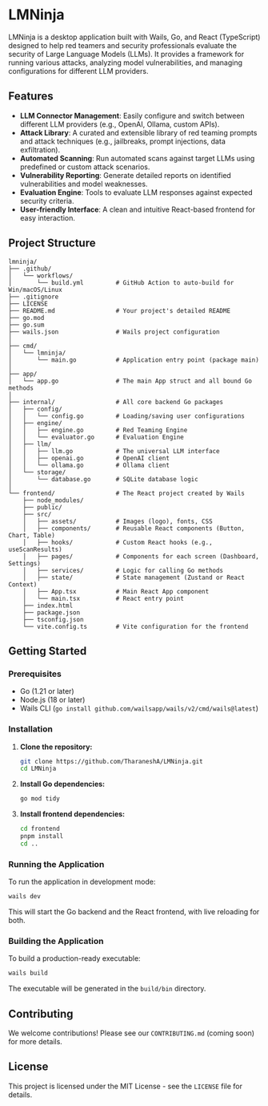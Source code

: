 # LMNinja

LMNinja is a desktop application built with Wails, Go, and React (TypeScript) designed to help red teamers and security professionals evaluate the security of Large Language Models (LLMs). It provides a framework for running various attacks, analyzing model vulnerabilities, and managing configurations for different LLM providers.

## Features

- **LLM Connector Management**: Easily configure and switch between different LLM providers (e.g., OpenAI, Ollama, custom APIs).
- **Attack Library**: A curated and extensible library of red teaming prompts and attack techniques (e.g., jailbreaks, prompt injections, data exfiltration).
- **Automated Scanning**: Run automated scans against target LLMs using predefined or custom attack scenarios.
- **Vulnerability Reporting**: Generate detailed reports on identified vulnerabilities and model weaknesses.
- **Evaluation Engine**: Tools to evaluate LLM responses against expected security criteria.
- **User-friendly Interface**: A clean and intuitive React-based frontend for easy interaction.

## Project Structure

```
lmninja/
├── .github/
│   └── workflows/
│       └── build.yml         # GitHub Action to auto-build for Win/macOS/Linux
├── .gitignore
├── LICENSE
├── README.md                 # Your project's detailed README
├── go.mod
├── go.sum
├── wails.json                # Wails project configuration
│
├── cmd/
│   └── lmninja/
│       └── main.go           # Application entry point (package main)
│
├── app/
│   └── app.go                # The main App struct and all bound Go methods
│
├── internal/                 # All core backend Go packages
│   ├── config/
│   │   └── config.go         # Loading/saving user configurations
│   ├── engine/
│   │   ├── engine.go         # Red Teaming Engine
│   │   └── evaluator.go      # Evaluation Engine
│   ├── llm/
│   │   ├── llm.go            # The universal LLM interface
│   │   ├── openai.go         # OpenAI client
│   │   └── ollama.go         # Ollama client
│   └── storage/
│       └── database.go       # SQLite database logic
│
└── frontend/                 # The React project created by Wails
    ├── node_modules/
    ├── public/
    ├── src/
    │   ├── assets/           # Images (logo), fonts, CSS
    │   ├── components/       # Reusable React components (Button, Chart, Table)
    │   ├── hooks/            # Custom React hooks (e.g., useScanResults)
    │   ├── pages/            # Components for each screen (Dashboard, Settings)
    │   ├── services/         # Logic for calling Go methods
    │   ├── state/            # State management (Zustand or React Context)
    │   ├── App.tsx           # Main React App component
    │   └── main.tsx          # React entry point
    ├── index.html
    ├── package.json
    ├── tsconfig.json
    └── vite.config.ts        # Vite configuration for the frontend
```

## Getting Started

### Prerequisites

- Go (1.21 or later)
- Node.js (18 or later)
- Wails CLI (`go install github.com/wailsapp/wails/v2/cmd/wails@latest`)

### Installation

1. **Clone the repository:**
   ```bash
   git clone https://github.com/TharaneshA/LMNinja.git
   cd LMNinja
   ```

2. **Install Go dependencies:**
   ```bash
   go mod tidy
   ```

3. **Install frontend dependencies:**
   ```bash
   cd frontend
   pnpm install
   cd ..
   ```

### Running the Application

To run the application in development mode:

```bash
wails dev
```

This will start the Go backend and the React frontend, with live reloading for both.

### Building the Application

To build a production-ready executable:

```bash
wails build
```

The executable will be generated in the `build/bin` directory.

## Contributing

We welcome contributions! Please see our `CONTRIBUTING.md` (coming soon) for more details.

## License

This project is licensed under the MIT License - see the `LICENSE` file for details.
